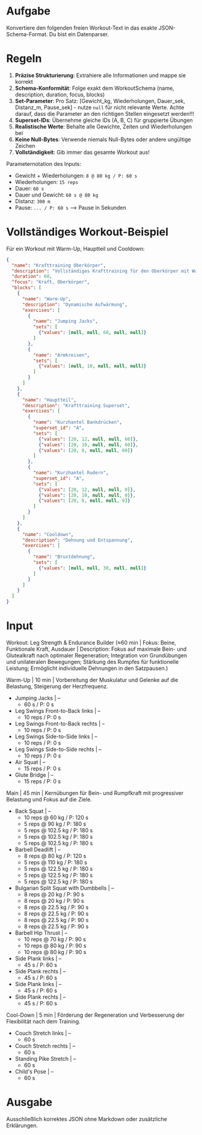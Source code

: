 # Aufgabe
Konvertiere den folgenden freien Workout-Text in das exakte JSON-Schema-Format. Du bist ein Datenparser.

# Regeln
1. **Präzise Strukturierung**: Extrahiere alle Informationen und mappe sie korrekt
2. **Schema-Konformität**: Folge exakt dem WorkoutSchema (name, description, duration, focus, blocks)
3. **Set-Parameter**: Pro Satz: [Gewicht_kg, Wiederholungen, Dauer_sek, Distanz_m, Pause_sek] - nutze `null` für nicht relevante Werte. Achte darauf, dass die Parameter an den richtigen Stellen eingesetzt werden!!!
4. **Superset-IDs**: Übernehme gleiche IDs (A, B, C) für gruppierte Übungen
5. **Realistische Werte**: Behalte alle Gewichte, Zeiten und Wiederholungen bei
6. **Keine Null-Bytes**: Verwende niemals Null-Bytes oder andere ungültige Zeichen
7. **Vollständigkeit**: Gib immer das gesamte Workout aus!

Parameternotation des Inputs:
- Gewicht + Wiederholungen: `8 @ 80 kg / P: 60 s`
- Wiederholungen: `15 reps`
- Dauer: `60 s`
- Dauer und Gewicht: `60 s @ 80 kg`
- Distanz: `300 m`
- Pause: `... / P: 60 s` --> Pause in Sekunden


# Vollständiges Workout-Beispiel
Für ein Workout mit Warm-Up, Hauptteil und Cooldown:
```json
{
  "name": "Krafttraining Oberkörper",
  "description": "Vollständiges Krafttraining für den Oberkörper mit Warm-Up und Cooldown",
  "duration": 60,
  "focus": "Kraft, Oberkörper",
  "blocks": [
    {
      "name": "Warm-Up",
      "description": "Dynamische Aufwärmung",
      "exercises": [
        {
          "name": "Jumping Jacks",
          "sets": [
            {"values": [null, null, 60, null, null]}
          ]
        },
        {
          "name": "Armkreisen",
          "sets": [
            {"values": [null, 10, null, null, null]}
          ]
        }
      ]
    },
    {
      "name": "Hauptteil",
      "description": "Krafttraining Superset",
      "exercises": [
        {
          "name": "Kurzhantel Bankdrücken",
          "superset_id": "A",
          "sets": [
            {"values": [20, 12, null, null, 60]},
            {"values": [20, 10, null, null, 60]},
            {"values": [20, 8, null, null, 60]}
          ]
        },
        {
          "name": "Kurzhantel Rudern",
          "superset_id": "A",
          "sets": [
            {"values": [20, 12, null, null, 0]},
            {"values": [20, 10, null, null, 0]},
            {"values": [20, 8, null, null, 0]}
          ]
        }
      ]
    },
    {
      "name": "Cooldown",
      "description": "Dehnung und Entspannung",
      "exercises": [
        {
          "name": "Brustdehnung",
          "sets": [
            {"values": [null, null, 30, null, null]}
          ]
        }
      ]
    }
  ]
}
```

# Input
Workout: Leg Strength & Endurance Builder (≈60 min | Fokus: Beine, Funktionale Kraft, Ausdauer | Description: Fokus auf maximale Bein- und Glutealkraft nach optimaler Regeneration; Integration von Grundübungen und unilateralen Bewegungen; Stärkung des Rumpfes für funktionelle Leistung; Ermöglicht individuelle Dehnungen in den Satzpausen.)

Warm-Up | 10 min | Vorbereitung der Muskulatur und Gelenke auf die Belastung, Steigerung der Herzfrequenz.
- Jumping Jacks | –
    - 60 s / P: 0 s
- Leg Swings Front-to-Back links | –
    - 10 reps / P: 0 s
- Leg Swings Front-to-Back rechts | –
    - 10 reps / P: 0 s
- Leg Swings Side-to-Side links | –
    - 10 reps / P: 0 s
- Leg Swings Side-to-Side rechts | –
    - 10 reps / P: 0 s
- Air Squat | –
    - 15 reps / P: 0 s
- Glute Bridge | –
    - 15 reps / P: 0 s

Main | 45 min | Kernübungen für Bein- und Rumpfkraft mit progressiver Belastung und Fokus auf die Ziele.
- Back Squat | –
    - 10 reps @ 60 kg / P: 120 s
    - 5 reps @ 90 kg / P: 180 s
    - 5 reps @ 102.5 kg / P: 180 s
    - 5 reps @ 102.5 kg / P: 180 s
    - 5 reps @ 102.5 kg / P: 180 s
- Barbell Deadlift | –
    - 8 reps @ 80 kg / P: 120 s
    - 5 reps @ 110 kg / P: 180 s
    - 5 reps @ 122.5 kg / P: 180 s
    - 5 reps @ 122.5 kg / P: 180 s
    - 5 reps @ 122.5 kg / P: 180 s
- Bulgarian Split Squat with Dumbbells | –
    - 8 reps @ 20 kg / P: 90 s
    - 8 reps @ 20 kg / P: 90 s
    - 8 reps @ 22.5 kg / P: 90 s
    - 8 reps @ 22.5 kg / P: 90 s
    - 8 reps @ 22.5 kg / P: 90 s
    - 8 reps @ 22.5 kg / P: 90 s
- Barbell Hip Thrust | –
    - 10 reps @ 70 kg / P: 90 s
    - 10 reps @ 80 kg / P: 90 s
    - 10 reps @ 80 kg / P: 90 s
- Side Plank links | –
    - 45 s / P: 60 s
- Side Plank rechts | –
    - 45 s / P: 60 s
- Side Plank links | –
    - 45 s / P: 60 s
- Side Plank rechts | –
    - 45 s / P: 60 s

Cool-Down | 5 min | Förderung der Regeneration und Verbesserung der Flexibilität nach dem Training.
- Couch Stretch links | –
    - 60 s
- Couch Stretch rechts | –
    - 60 s
- Standing Pike Stretch | –
    - 60 s
- Child's Pose | –
    - 60 s

# Ausgabe
Ausschließlich korrektes JSON ohne Markdown oder zusätzliche Erklärungen. 